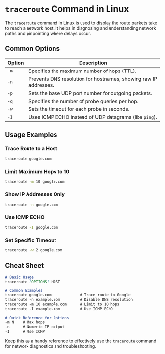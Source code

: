 # `traceroute` Command in Linux

The `traceroute` command in Linux is used to display the route packets take to reach a network host. It helps in diagnosing and understanding network paths and pinpointing where delays occur.

## Common Options

| Option     | Description                                                                 |
|------------|-----------------------------------------------------------------------------|
| `-m`       | Specifies the maximum number of hops (TTL).                                  |
| `-n`       | Prevents DNS resolution for hostnames, showing raw IP addresses.             |
| `-p`       | Sets the base UDP port number for outgoing packets.                          |
| `-q`       | Specifies the number of probe queries per hop.                               |
| `-w`       | Sets the timeout for each probe in seconds.                                  |
| `-I`       | Uses ICMP ECHO instead of UDP datagrams (like `ping`).                       |

## Usage Examples

### Trace Route to a Host
```bash
traceroute google.com
```

### Limit Maximum Hops to 10
```bash
traceroute -m 10 google.com
```

### Show IP Addresses Only
```bash
traceroute -n google.com
```

### Use ICMP ECHO
```bash
traceroute -I google.com
```

### Set Specific Timeout
```bash
traceroute -w 2 google.com
```

## Cheat Sheet

```markdown
# Basic Usage
traceroute [OPTIONS] HOST

# Common Examples
traceroute google.com             # Trace route to Google
traceroute -n example.com         # Disable DNS resolution
traceroute -m 10 example.com      # Limit to 10 hops
traceroute -I example.com         # Use ICMP ECHO

# Quick Reference for Options
-m N    # Max hops
-n      # Numeric IP output
-I      # Use ICMP
```

Keep this as a handy reference to effectively use the `traceroute` command for network diagnostics and troubleshooting.

